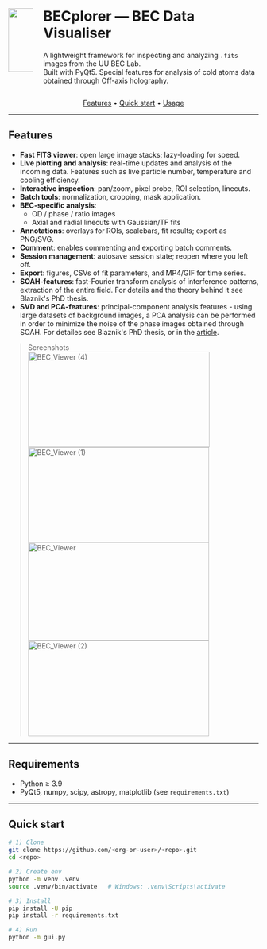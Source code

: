 <!-- Optional banner -->
<!-- ![BECplorer](docs/banner.png) -->

<div align="center" style="display: flex; align-items: center; justify-content: center;">
  <div style="flex: 1; max-width: 10%; text-align: center;">
    <img width="128" height="128" alt="icon" src="https://github.com/user-attachments/assets/b66db70b-0979-4a14-be07-a72687521d06" />
  </div>
  <div style="flex: 9; max-width: 90%; text-align: left; padding-left: 20px;">
    <h1>BECplorer — BEC Data Visualiser</h1>
    <p>
      A lightweight framework for inspecting and analyzing <code>.fits</code> images from the UU BEC Lab.<br>
      Built with PyQt5. Special features for analysis of cold atoms data obtained through Off-axis holography.
    </p>
  </div>
</div>

<p align="center">
  <a href="#features">Features</a> •
  <a href="#quick-start">Quick start</a> •
  <a href="#usage">Usage</a>
</p>

---

## Features

- **Fast FITS viewer**: open large image stacks; lazy-loading for speed.
- **Live plotting and analysis**: real-time updates and analysis of the incoming data. Features such as live particle number, temperature and cooling efficiency.
- **Interactive inspection**: pan/zoom, pixel probe, ROI selection, linecuts.
- **Batch tools**: normalization, cropping, mask application.
- **BEC-specific analysis**:
  - OD / phase / ratio images
  - Axial and radial linecuts with Gaussian/TF fits
- **Annotations**: overlays for ROIs, scalebars, fit results; export as PNG/SVG.
- **Comment**: enables commenting and exporting batch comments.
- **Session management**: autosave session state; reopen where you left off.
- **Export**: figures, CSVs of fit parameters, and MP4/GIF for time series.
- **SOAH-features**: fast-Fourier transform analysis of interference patterns, extraction of the entire field. For details and the theory behind it see Blaznik's PhD thesis. 
- **SVD and PCA-features**: principal-component analysis features - using large datasets of background images, a PCA analysis can be performed in order to minimize the noise of the phase images obtained through SOAH. For detailes see Blaznik's PhD thesis, or in the <a href="https://orcid.org/0009-0003-7288-719X">article</a>.

> Screenshots  
> <img width="365" height="192" alt="BEC_Viewer (4)" src="https://github.com/user-attachments/assets/2807d665-2cd4-4ddf-9035-fb0d464c232a" />
> <img width="364" height="192" alt="BEC_Viewer (1)" src="https://github.com/user-attachments/assets/6dc246c3-8f71-40b4-a92d-8c43aa0caa49" />
> <img width="364" height="197" alt="BEC_Viewer" src="https://github.com/user-attachments/assets/4eed33ef-a853-43cf-b532-727df438d98a" />
> <img width="364" height="192" alt="BEC_Viewer (2)" src="https://github.com/user-attachments/assets/2a2854e1-10f9-4223-a065-0aa7d6440942" />

---

## Requirements

- Python ≥ 3.9
- PyQt5, numpy, scipy, astropy, matplotlib (see `requirements.txt`)

---

## Quick start

```bash
# 1) Clone
git clone https://github.com/<org-or-user>/<repo>.git
cd <repo>

# 2) Create env
python -m venv .venv
source .venv/bin/activate   # Windows: .venv\Scripts\activate

# 3) Install
pip install -U pip
pip install -r requirements.txt

# 4) Run
python -m gui.py
